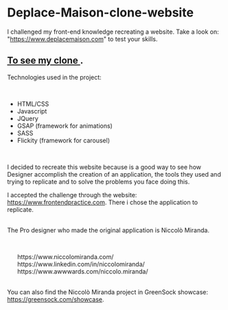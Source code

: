 # Deplace-Maison-clone-website
I challenged my front-end knowledge recreating a website. Take a look on: "https://www.deplacemaison.com" to test your skills.

## [To see my clone ](frosty-kare-92a60d.netlify.app).

Technologies used in the project:

<br />
<ul>
  <li>HTML/CSS</li>
  <li>Javascript</li>
  <li>JQuery</li>
  <li>GSAP (framework for animations)</li>
  <li>SASS</li>
  <li>Flickity (framework for carousel)</li>
</ul>
<br />

I decided to recreate this website because is a good way to see how Designer accomplish the creation of an application, the tools they used
and trying to replicate and to solve the problems you face doing this.

I accepted the challenge through the website: https://www.frontendpractice.com.
There i chose the application to replicate. 


<br>
The Pro designer who made the original application is  Niccolò Miranda.

<br><ul style="list-style-type:none;">
  <li>https://www.niccolomiranda.com/ </li>
  <li>https://www.linkedin.com/in/niccolomiranda/</li>
  <li>https://www.awwwards.com/niccolo.miranda/</li>
</ul>

<br>You can also find the Niccolò Miranda project in GreenSock showcase: https://greensock.com/showcase.

